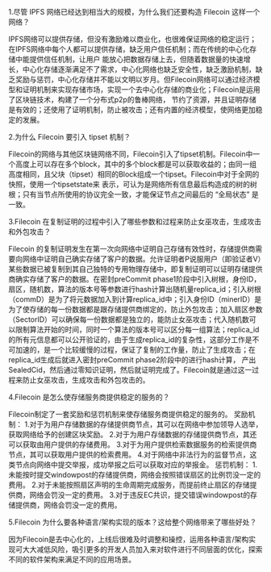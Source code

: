 1.尽管 IPFS 网络已经达到相当大的规模，为什么我们还要构造 Filecoin 这样一个网络？

IPFS网络可以提供存储，但没有激励难以商业化，也很难保证网络的稳定运行；在IPFS网络中每个人都可以提供存储，缺乏用户信任机制；而在传统的中心化存储中能提供信任机制，让用户
能放心把数据存储上去，但随着数据量的快速增长，中心化存储逐渐满足不了需求，中心化网络也缺乏安全性，缺乏激励机制，缺乏奖励与惩罚，中心化存储并不能以文明以岁月。但Filecoin网络可以通过经济模型和证明机制来实现存储市场，实现一个去中心化存储的商业化；Filecoin是运用了区块链技术，构建了一个分布式p2p的鲁棒网络，
节约了资源，并且证明存储是有效的；还使用了证明机制，防止被攻击；还有内置的经济模型，使网络更加稳定的发展。

2.为什么 Filecoin 要引入 tipset 机制？

Filecoin的网络与其他区块链网络不同，Filecoin引入了tipset机制。Filecoin中一个高度上可以存在多个block，其中的多个block都是可以获取收益的；由同一组高度相同，且父块（tipset）相同的Block组成一个tipset。Filecoin中对于全网的快照，使用一个tipsetstate来
表示，可认为是网络所有信息最后构造成的树的树根；只有当节点所使用的协议完全一致，才能保证节点之间最后的 “全局状态” 是一致。

3.Filecoin 在复制证明的过程中引入了哪些参数和过程来防止女巫攻击，生成攻击和外包攻击？

Filecoin 的复制证明发生在第一次向网络中证明自己存储有效性时，存储提供商需要向网络中证明自己确实存储了客户的数据。允许证明者P说服用户（即验证者V）某些数据已被复制到其自己独特的专用物理存储中，即复制证明可以证明存储提供商确实存储了客户的数据。在密封preCommit phase1阶段中引入树根，身份ID，扇区，随机数，算法的版本号等参数进行hash计算出随机量replica_id；引入树根（commD）是为了将元数据加入到计算replica_id中；引入身份ID（minerID）是为了使存储的每一份数据都是跟存储提供商绑定的，防止外包攻击；加入扇区参数（SectorID）可以确保每一份数据都是独立的，能防止女巫攻击；代入随机数可以限制算法开始的时间，同时一个算法的版本号可以区分每一组算法；replica_id的所有元信息都可以公开验证的，由于生成replica_id的复杂性，这部分工作是不可加速的，是一个比较缓慢的过程，保证了复制的工作量，防止了生成攻击；在replica_id生成后就进入密封preCommit phase2阶段中的进行hash计算，
产出SealedCid，然后通过零知识证明，然后就证明完成了。Filecoin就是通过这一过程来防止女巫攻击，生成攻击和外包攻击的。

4.Filecoin 是怎么使存储服务商提供稳定的服务的？

Filecoin制定了一套奖励和惩罚机制来使存储服务商提供稳定的服务的。
奖励机制：
  1.对于为用户存储数据的存储提供商节点，其可以在网络中参加领导人选举，获取网络给予的创建区块奖励。
  2.对于为用户存储数据的存储提供商节点，其还可以获取由用户提供的存储费用。
  3.对于为用户提供检索数据服务的检索提供商节点，其可以获取用户提供的检索费用。
  4.对于网络中非法行为的监督节点，这类节点向网络中提交举报，成功举报之后可以获取对应的举报金。
惩罚机制：
  1.未能按时提交windowpost的存储提供商，网络会按照错误扇区的比例罚没一定的费用。
  2.对于未能按照扇区声明的生命周期完成服务，而提前终止扇区的存储提供商，网络会罚没一定的费用。
  3.对于违反EC共识，提交错误windowpost的存储提供商，网络会罚没一定的费用。

5.Filecoin 为什么要各种语言/架构实现的版本？这给整个网络带来了哪些好处？

因为Filecoin是去中心化的，上线后很难及时调整和操控，运用各种语言/架构实现可大大减低风险，吸引更多的开发人员加入来对软件进行不同层面的优化，探索不同的软件架构来满足不同的应用场景。
